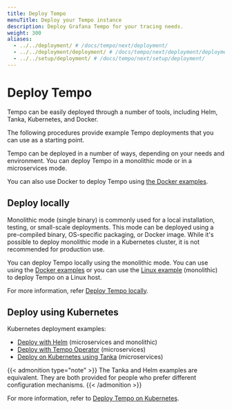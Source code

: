 ```yaml
---
title: Deploy Tempo
menuTitle: Deploy your Tempo instance
description: Deploy Grafana Tempo for your tracing needs.
weight: 300
aliases:
  - ../../deployment/ # /docs/tempo/next/deployment/
  - ../../deployment/deployment/ # /docs/tempo/next/deployment/deployment/
  - ../../setup/deployment/ # /docs/tempo/next/setup/deployment/
---
```


# Deploy Tempo

Tempo can be easily deployed through a number of tools, including Helm, Tanka, Kubernetes, and Docker.

The following procedures provide example Tempo deployments that you can use as a starting point.

Tempo can be deployed in a number of ways, depending on your needs and environment. You can deploy Tempo in a monolithic mode or in a microservices mode.

You can also use Docker to deploy Tempo using [the Docker examples](https://github.com/grafana/tempo/tree/main/example/docker-compose).

## Deploy locally

Monolithic mode (single binary) is commonly used for a local installation, testing, or small-scale deployments.
This mode can be deployed using a pre-compiled binary, OS-specific packaging, or Docker image.
While it's possible to deploy monolithic mode in a Kubernetes cluster, it is not recommended for production use.

You can deploy Tempo locally using the monolithic mode. You can use using the [Docker examples](https://github.com/grafana/tempo/tree/main/example/docker-compose) or you can use the [Linux example](/docs/tempo/<TEMPO_VERSION>/set-up-for-tracing/setup-tempo/deploy/locally/linux/) (monolithic) to deploy Tempo on a Linux host.

For more information, refer [Deploy Tempo locally](/docs/tempo/<TEMPO_VERSION>/set-up-for-tracing/setup-tempo/deploy/locally/).

## Deploy using Kubernetes

Kubernetes deployment examples:

- [Deploy with Helm](/docs/tempo/<TEMPO_VERSION>/set-up-for-tracing/setup-tempo/deploy/kubernetes/helm-chart/) (microservices and monolithic)
- [Deploy with Tempo Operator](/docs/tempo/<TEMPO_VERSION>/set-up-for-tracing/setup-tempo/deploy/kubernetes/operator/) (microservices)
- [Deploy on Kubernetes using Tanka](/docs/tempo/<TEMPO_VERSION>/set-up-for-tracing/setup-tempo/deploy/kubernetes/tanka/) (microservices)

{{< admonition type="note" >}}
The Tanka and Helm examples are equivalent.
They are both provided for people who prefer different configuration mechanisms.
{{< /admonition >}}

For more information, refer to [Deploy Tempo on Kubernetes](/docs/tempo/<TEMPO_VERSION>/set-up-for-tracing/setup-tempo/deploy/kubernetes/).
